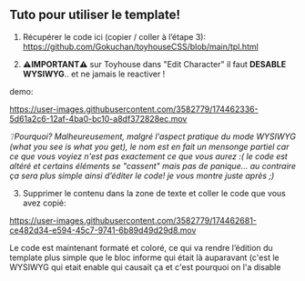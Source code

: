 Tuto pour utiliser le template! 
----------

1. Récupérer le code ici (copier / coller à l’étape 3): https://github.com/Gokuchan/toyhouseCSS/blob/main/tpl.html

2. **⚠️IMPORTANT⚠️** sur Toyhouse dans "Edit Character" il faut **DESABLE WYSIWYG**.. et ne jamais le reactiver !

demo:

https://user-images.githubusercontent.com/3582779/174462336-5d61a2c6-12af-4ba0-bc10-a8df372828ec.mov

*❔Pourquoi? Malheureusement, malgré l'aspect pratique du mode WYSIWYG (what you see is what you get), le nom est en fait un mensonge partiel car ce que vous voyiez n'est pas exactement ce que vous aurez :( le code est altéré et certains éléments se "cassent" mais pas de panique... au contraire ça sera plus simple ainsi d’éditer le code! je vous montre juste après ;)*

3. Supprimer le contenu dans la zone de texte et coller le code que vous avez copié:

https://user-images.githubusercontent.com/3582779/174462681-ce482d34-e594-45c7-9741-6b89d49d29d8.mov

Le code est maintenant formaté et coloré, ce qui va rendre l’édition du template plus simple que le bloc informe qui était là auparavant (c'est le WYSIWYG qui etait enable qui causait ça et c'est pourquoi on l'a disable
